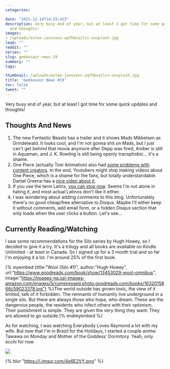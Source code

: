 ```yaml
---
categories:

date: "2021-12-14T14:29:42Z"
description: Very busy end of year, but at least I got time for some quick updates
  and thoughts!
images:
- /uploads/estee-janssens-aqfhbxailcs-unsplash.jpg
lead: ""
reddit: ""
series: ""
slug: geekosaur-news-19
summary: ""
tags:

thumbnail: /uploads/estee-janssens-aqfhbxailcs-unsplash.jpg
title: 'Geekosaur News #19'
toc: false
tweet: ""
---
```

Very busy end of year, but at least I got time for some quick updates and thoughts!

<!--more-->

## Thoughts And News

1. The new Fantastic Beasts has a trailer and it shows Mads Mikkelsen as Grindelwald. It looks cool, and I'm not gonna shit on Mads, but I just can't get behind that movie anymore after Depp was fired, Amber is still in Aquaman, and J. K. Rowling is still being openly transphobic... it's a shame.
2. One Piece (actually Toei Animation) also had [some problems with content creators](https://twitter.com/DanielBGreene/status/1468768666435133442). In the end, Youtubers might stop making videos about One Piece, which is a shame for the fans, but totally understandable. Daniel Greene has a [nice video about it](https://www.youtube.com/watch?v=3_OSm-wPLqA).
3. If you use the term Latinx, [you can stop now](https://twitter.com/politicalsock/status/1467876331203530762). Seems I'm not alone in hating it, and most actual Latinos don't like it either.
4. I was wondering about adding comments to this blog. Unfortunately there's no good cheap/free alternative to Disqus. Maybe I'll either keep it without comments, add email form, or a hidden Disqus section that only loads when the user clicks a button. Let's see...

## Currently Reading/Watching

I saw some recommendations for the Silo series by Hugh Howey, so I decided to give it a try. It's a trilogy and all books are available on Kindle Unlimited - at least in Canada. So I signed up for a 3 month trial and so far I'm enjoying it a lot. I'm around 25% of the first book.

{% myembed {title:"Wool (Silo #1)", author:"Hugh Howey", url:"https://www.goodreads.com/book/show/13453029-wool-omnibus", image:"https://images-na.ssl-images-amazon.com/images/S/compressed.photo.goodreads.com/books/1632015866i/59023378.jpg"} %}The world outside has grown toxic, the view of it limited, talk of it forbidden. The remnants of humanity live underground in a single silo. But there are always those who hope, who dream. These are the dangerous people, the residents who infect others with their optimism. Their punishment is simple. They are given the very thing they want: They are allowed to go outside.{% endmyembed %}

As for watching, I was watching Everybody Loves Raymond a lot with my wife. But now that I'm in Brazil for the Holidays, I started a couple anime: Tawawa on Monday and Mother of the Goddess’ Dormitory. Yeah, only ecchi for now

![](https://i.imgur.com/jM44MSM.png)

{% blur "https://i.imgur.com/4e6E2VY.png" %}
